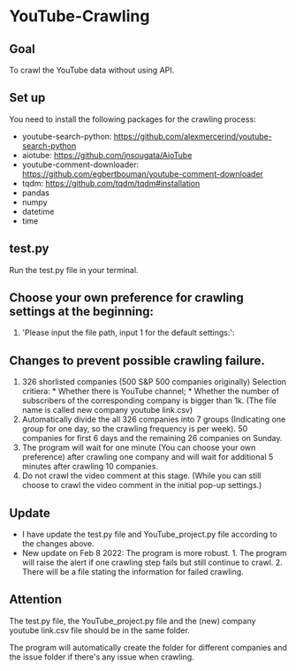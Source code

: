 # YouTube-Crawling

## Goal
To crawl the YouTube data without using API.

## Set up
You need to install the following packages for the crawling process:
- youtube-search-python: https://github.com/alexmercerind/youtube-search-python
- aiotube: https://github.com/jnsougata/AioTube
- youtube-comment-downloader: https://github.com/egbertbouman/youtube-comment-downloader
- tqdm: https://github.com/tqdm/tqdm#installation
- pandas
- numpy
- datetime
- time

## test.py
Run the test.py file in your terminal.

## Choose your own preference for crawling settings at the beginning:
1. 'Please input the file path, input 1 for the default settings:':

## Changes to prevent possible crawling failure.
1. 326 shorlisted companies (500 S&P 500 companies originally) Selection critiera: * Whether there is YouTube channel; * Whether the number of subscribers of the corresponding company is bigger than 1k. (The file name is called new company youtube link.csv)
2. Automatically divide the all 326 companies into 7 groups (Indicating one group for one day, so the crawling frequency is per week). 50 companies for first 6 days and the remaining 26 companies on Sunday.
3. The program will wait for one minute (You can choose your own preference) after crawling one company and will wait for additional 5 minutes after crawling 10 companies.
4. Do not crawl the video comment at this stage. (While you can still choose to crawl the video comment in the initial pop-up settings.)

## Update
- I have update the test.py file and YouTube_project.py file according to the changes above.
- New update on Feb 8 2022: The program is more robust. 1. The program will raise the alert if one crawling step fails but still continue to crawl. 2. There will be a file stating the information for failed crawling.

## Attention
The test.py file, the YouTube_project.py file and the (new) company youtube link.csv file should be in the same folder.

The program will automatically create the folder for different companies and the issue folder if there's any issue when crawling.
